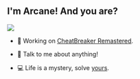 ## I'm Arcane! And you are?

![](https://komarev.com/ghpvc/?username=ArcaneCiCi&color=blueviolet&label=Profile+Views)

- 🔭 Working on [CheatBreaker Remastered](https://oldcheatbreaker.com).

- 💬 Talk to me about anything!

- 💻 Life is a mystery, solve [yours](https://arcanecici.github.io).
